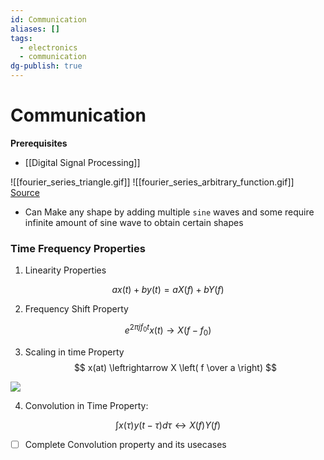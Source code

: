 ```yaml
---
id: Communication
aliases: []
tags:
  - electronics
  - communication
dg-publish: true
---
```

# Communication

**Prerequisites**

- [[Digital Signal Processing]]

<!-- ![](https://pysdr.org/_images/fourier_series_triangle.gif) -->

![[fourier_series_triangle.gif]]
![[fourier_series_arbitrary_function.gif]]
[Source](https://pysdr.org/content/frequency_domain.html)

- Can Make any shape by adding multiple `sine` waves and some require infinite amount of sine wave to obtain certain shapes

### Time Frequency Properties

1. Linearity Properties

$$
ax(t) + by(t) = aX(f) + bY(f)
$$

2. Frequency Shift Property

$$
e^{2\pi j f_0 t} x(t) \rightarrow X(f - f_0)
$$

3. Scaling in time Property
   $$
   x(at) \leftrightarrow X \left( f \over a \right)
   $$

![](https://pysdr.org/_images/time-scaling.svg)

4. Convolution in Time Property:

$$
\int x(\tau) y(t - \tau) d\tau \leftrightarrow X(f) Y(f)
$$

- [ ] Complete Convolution property and its usecases
